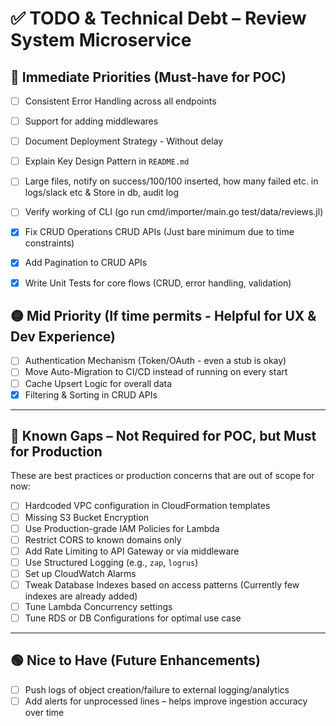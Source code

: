 # ✅ TODO & Technical Debt – Review System Microservice


## 🔴 Immediate Priorities (Must-have for POC)

- [ ] Consistent Error Handling across all endpoints
- [ ] Support for adding middlewares
- [ ] Document Deployment Strategy - Without delay
- [ ] Explain Key Design Pattern in `README.md`
- [ ] Large files, notify on success/100/100 inserted, how many failed etc. in logs/slack etc & Store in db, audit log
- [ ] Verify working of CLI (go run cmd/importer/main.go test/data/reviews.jl)
- [x] Fix CRUD Operations CRUD APIs (Just bare minimum due to time constraints)
- [x] Add Pagination to CRUD APIs
- [x] Write Unit Tests for core flows (CRUD, error handling, validation)


## 🟡 Mid Priority (If time permits - Helpful for UX & Dev Experience)

- [ ] Authentication Mechanism (Token/OAuth - even a stub is okay)  
- [ ] Move Auto-Migration to CI/CD instead of running on every start  
- [ ] Cache Upsert Logic for overall data
- [x] Filtering & Sorting in CRUD APIs  

---

## 🔵 Known Gaps – Not Required for POC, but Must for Production

These are best practices or production concerns that are out of scope for now:

- [ ] Hardcoded VPC configuration in CloudFormation templates  
- [ ] Missing S3 Bucket Encryption 
- [ ] Use Production-grade IAM Policies for Lambda  
- [ ] Restrict CORS to known domains only  
- [ ] Add Rate Limiting to API Gateway or via middleware  
- [ ] Use Structured Logging (e.g., `zap`, `logrus`)  
- [ ] Set up CloudWatch Alarms  
- [ ] Tweak Database Indexes based on access patterns (Currently few indexes are already added) 
- [ ] Tune Lambda Concurrency settings  
- [ ] Tune RDS or DB Configurations for optimal use case

---

## 🟢 Nice to Have (Future Enhancements)

- [ ] Push logs of object creation/failure to external logging/analytics  
- [ ] Add alerts for unprocessed lines – helps improve ingestion accuracy over time
